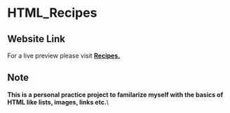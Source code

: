 # HTML_Recipes

## Website Link 
For a live preview please visit [__Recipes.__](https://plan28-06.github.io/HTML_Recipes/)
## **Note**
**This is a personal practice project to familarize myself with the basics of HTML like lists, images, links etc.**\
